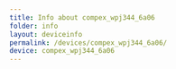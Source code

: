 ```yaml
---
title: Info about compex_wpj344_6a06
folder: info
layout: deviceinfo
permalink: /devices/compex_wpj344_6a06/
device: compex_wpj344_6a06
---
```

